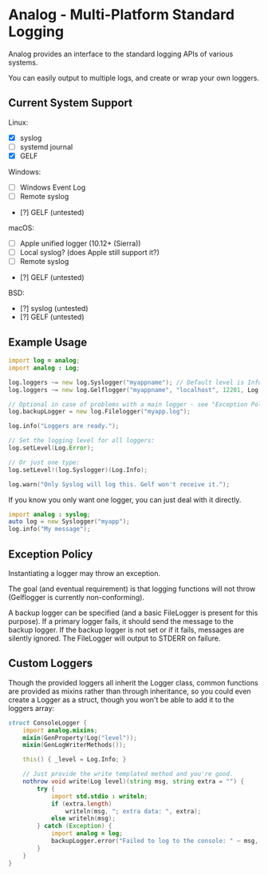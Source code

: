 # Analog - Multi-Platform Standard Logging

Analog provides an interface to the standard logging APIs of various systems.

You can easily output to multiple logs, and create or wrap your own loggers.

## Current System Support

Linux:
- [x] syslog
- [ ] systemd journal
- [x] GELF

Windows:
- [ ] Windows Event Log
- [ ] Remote syslog
- [?] GELF (untested)

macOS:
- [ ] Apple unified logger (10.12+ (Sierra))
- [ ] Local syslog? (does Apple still support it?)
- [ ] Remote syslog
- [?] GELF (untested)

BSD:
- [?] syslog (untested)
- [?] GELF (untested)

## Example Usage

```d
import log = analog;
import analog : Log;

log.loggers ~= new log.Syslogger("myappname"); // Default level is Info.
log.loggers ~= new log.Gelflogger("myappname", "localhost", 12201, Log.Warning);

// Optional in case of problems with a main logger - see "Exception Policy" below.
log.backupLogger = new log.Filelogger("myapp.log");

log.info("Loggers are ready.");

// Set the logging level for all loggers:
log.setLevel(Log.Error);

// Or just one type:
log.setLevel!(log.Syslogger)(Log.Info);

log.warn("Only Syslog will log this. Gelf won't receive it.");
```

If you know you only want one logger, you can just deal with it directly.

```d
import analog : syslog;
auto log = new Syslogger("myapp");
log.info("My message");
```

## Exception Policy

Instantiating a logger may throw an exception.

The goal (and eventual requirement) is that logging functions will not throw
(Gelflogger is currently non-conforming).

A backup logger can be specified (and a basic FileLogger is present for this
purpose). If a primary logger fails, it should send the message to the backup
logger. If the backup logger is not set or if it fails, messages are silently
ignored. The FileLogger will output to STDERR on failure.

## Custom Loggers

Though the provided loggers all inherit the Logger class, common functions are
provided as mixins rather than through inheritance, so you could even create a
Logger as a struct, though you won't be able to add it to the loggers array:

```d
struct ConsoleLogger {
    import analog.mixins;
    mixin(GenProperty!Log("level"));
    mixin(GenLogWriterMethods());

    this() { _level = Log.Info; }

    // Just provide the write templated method and you're good.
    nothrow void write(Log level)(string msg, string extra = "") {
        try {
            import std.stdio : writeln;
            if (extra.length)
                writeln(msg, "; extra data: ", extra);
            else writeln(msg);
        } catch (Exception) {
            import analog = log;
            backupLogger.error("Failed to log to the console: " ~ msg, extra);
        }
    }
}
```
